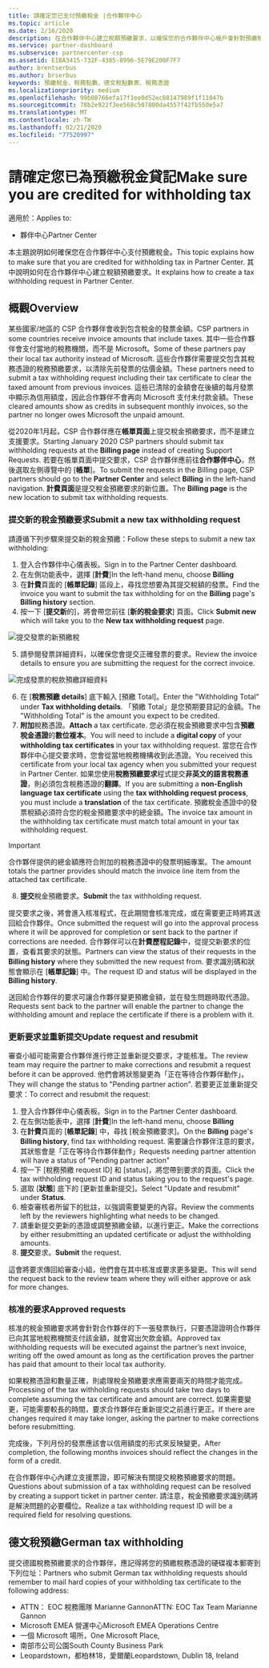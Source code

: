 ```yaml
---
title: 請確定您已支付預繳稅金 |合作夥伴中心
ms.topic: article
ms.date: 2/16/2020
description: 在合作夥伴中心建立稅額預繳要求，以確保您的合作夥伴中心帳戶會針對預繳稅金而貸。
ms.service: partner-dashboard
ms.subservice: partnercenter-csp
ms.assetid: E1BA3415-732F-4385-8996-5E79E200F7F7
author: brentserbus
ms.author: brserbus
keywords: 預繳稅金、稅務點數、德文稅點數表、稅務憑證
ms.localizationpriority: medium
ms.openlocfilehash: 99b08766efa17f1ee0d52ec88147989f1f11047b
ms.sourcegitcommit: 78b2e922f3ee568c507800da4557f42fb550e5a7
ms.translationtype: MT
ms.contentlocale: zh-TW
ms.lasthandoff: 02/21/2020
ms.locfileid: "77520997"
---
```

# <a name="make-sure-you-are-credited-for-withholding-tax"></a><span data-ttu-id="cb926-104">請確定您已為預繳稅金貸記</span><span class="sxs-lookup"><span data-stu-id="cb926-104">Make sure you are credited for withholding tax</span></span>

<span data-ttu-id="cb926-105">適用於：</span><span class="sxs-lookup"><span data-stu-id="cb926-105">Applies to:</span></span>

- <span data-ttu-id="cb926-106">夥伴中心</span><span class="sxs-lookup"><span data-stu-id="cb926-106">Partner Center</span></span>

<span data-ttu-id="cb926-107">本主題說明如何確保您在合作夥伴中心支付預繳稅金。</span><span class="sxs-lookup"><span data-stu-id="cb926-107">This topic explains how to make sure that you are credited for withholding tax in Partner Center.</span></span> <span data-ttu-id="cb926-108">其中說明如何在合作夥伴中心建立稅額預繳要求。</span><span class="sxs-lookup"><span data-stu-id="cb926-108">It explains how to create a tax withholding request in Partner Center.</span></span>

## <a name="overview"></a><span data-ttu-id="cb926-109">概觀</span><span class="sxs-lookup"><span data-stu-id="cb926-109">Overview</span></span>

<span data-ttu-id="cb926-110">某些國家/地區的 CSP 合作夥伴會收到包含稅金的發票金額。</span><span class="sxs-lookup"><span data-stu-id="cb926-110">CSP partners in some countries receive invoice amounts that include taxes.</span></span> <span data-ttu-id="cb926-111">其中一些合作夥伴會支付當地的稅務機關，而不是 Microsoft。</span><span class="sxs-lookup"><span data-stu-id="cb926-111">Some of these partners pay their local tax authority instead of Microsoft.</span></span> <span data-ttu-id="cb926-112">這些合作夥伴需要提交包含其稅務憑證的稅務預繳要求，以清除先前發票的估價金額。</span><span class="sxs-lookup"><span data-stu-id="cb926-112">These partners need to submit a tax withholding request including their tax certificate to clear the taxed amount from previous invoices.</span></span> <span data-ttu-id="cb926-113">這些已清除的金額會在後續的每月發票中顯示為信用額度，因此合作夥伴不會再向 Microsoft 支付未付款金額。</span><span class="sxs-lookup"><span data-stu-id="cb926-113">These cleared amounts show as credits in subsequent monthly invoices, so the partner no longer owes Microsoft the unpaid amount.</span></span>

<span data-ttu-id="cb926-114">從2020年1月起，CSP 合作夥伴應在**帳單頁面**上提交稅金預繳要求，而不是建立支援要求。</span><span class="sxs-lookup"><span data-stu-id="cb926-114">Starting January 2020 CSP partners should submit tax withholding requests at the **Billing page** instead of creating Support Requests.</span></span> <span data-ttu-id="cb926-115">若要在帳單頁面中提交要求，CSP 合作夥伴應前往**合作夥伴中心**，然後選取左側導覽中的 [**帳單**]。</span><span class="sxs-lookup"><span data-stu-id="cb926-115">To submit the requests in the Billing page, CSP partners should go to the **Partner Center** and select **Billing** in the left-hand navigation.</span></span> <span data-ttu-id="cb926-116">**計費頁面**是提交稅金預繳要求的新位置。</span><span class="sxs-lookup"><span data-stu-id="cb926-116">The **Billing page** is the new location to submit tax withholding requests.</span></span> 

### <a name="submit-a-new-tax-withholding-request"></a><span data-ttu-id="cb926-117">提交新的稅金預繳要求</span><span class="sxs-lookup"><span data-stu-id="cb926-117">Submit a new tax withholding request</span></span>

<span data-ttu-id="cb926-118">請遵循下列步驟來提交新的稅金預繳：</span><span class="sxs-lookup"><span data-stu-id="cb926-118">Follow these steps to submit a new tax withholding:</span></span>

1. <span data-ttu-id="cb926-119">登入合作夥伴中心儀表板。</span><span class="sxs-lookup"><span data-stu-id="cb926-119">Sign in to the Partner Center dashboard.</span></span>
2. <span data-ttu-id="cb926-120">在左側功能表中，選擇 [**計費**]</span><span class="sxs-lookup"><span data-stu-id="cb926-120">In the left-hand menu, choose **Billing**</span></span>
3. <span data-ttu-id="cb926-121">在**計費**頁面的 [**帳單記錄**] 區段上，尋找您想要為其提交稅額的發票。</span><span class="sxs-lookup"><span data-stu-id="cb926-121">Find the invoice you want to submit the tax withholding for on the **Billing** page's **Billing history** section.</span></span>
4. <span data-ttu-id="cb926-122">按一下 [**提交新**的]，將會帶您前往 [**新的稅金要求**] 頁面。</span><span class="sxs-lookup"><span data-stu-id="cb926-122">Click **Submit new** which will take you to the **New tax withholding request** page.</span></span>

![提交發票的新預繳稅](images/wht1.png)

5. <span data-ttu-id="cb926-124">請參閱發票詳細資料，以確保您會提交正確發票的要求。</span><span class="sxs-lookup"><span data-stu-id="cb926-124">Review the invoice details to ensure you are submitting the request for the correct invoice.</span></span>

![完成發票的稅款預繳詳細資料](images/wht2.png)

6. <span data-ttu-id="cb926-126">在 [**稅務預繳 details**] 底下輸入 [預繳 Total]。</span><span class="sxs-lookup"><span data-stu-id="cb926-126">Enter the "Withholding Total" under **Tax withholding details**.</span></span> <span data-ttu-id="cb926-127">「預繳 Total」是您預期要貸記的金額。</span><span class="sxs-lookup"><span data-stu-id="cb926-127">The "Withholding Total" is the amount you expect to be credited.</span></span>
7. <span data-ttu-id="cb926-128">**附加**稅務憑證。</span><span class="sxs-lookup"><span data-stu-id="cb926-128">**Attach** a tax certificate.</span></span> <span data-ttu-id="cb926-129">您必須在稅金預繳要求中包含**預繳稅金憑證**的**數位複本**。</span><span class="sxs-lookup"><span data-stu-id="cb926-129">You will need to include a **digital copy** of your **withholding tax certificates** in your tax withholding request.</span></span> <span data-ttu-id="cb926-130">當您在合作夥伴中心提交要求時，您會從當地稅務機構收到此憑證。</span><span class="sxs-lookup"><span data-stu-id="cb926-130">You received this certificate from your local tax agency when you submitted your request in Partner Center.</span></span> <span data-ttu-id="cb926-131">如果您使用**稅務預繳要求**程式提交**非英文的語言稅務憑證**，則必須包含稅務憑證的**翻譯**。</span><span class="sxs-lookup"><span data-stu-id="cb926-131">If you are submitting a **non-English language tax certificate** using the **tax withholding request process**, you must include a **translation** of the tax certificate.</span></span> <span data-ttu-id="cb926-132">預繳稅金憑證中的發票稅額必須符合您的稅金預繳要求中的總金額。</span><span class="sxs-lookup"><span data-stu-id="cb926-132">The invoice tax amount in the withholding tax certificate must match total amount in your tax withholding request.</span></span> 

> [!IMPORTANT]
> <span data-ttu-id="cb926-133">合作夥伴提供的總金額應符合附加的稅務憑證中的發票明細專案。</span><span class="sxs-lookup"><span data-stu-id="cb926-133">The amount totals the partner provides should match the invoice line item from the attached tax certificate.</span></span>

8. <span data-ttu-id="cb926-134">**提交**稅金預繳要求。</span><span class="sxs-lookup"><span data-stu-id="cb926-134">**Submit** the tax withholding request.</span></span>

<span data-ttu-id="cb926-135">提交要求之後，將會進入核准程式，在此期間會核准完成，或在需要更正時將其送回給合作夥伴。</span><span class="sxs-lookup"><span data-stu-id="cb926-135">Once submitted the request will go into the approval process where it will be approved for completion or sent back to the partner if corrections are needed.</span></span> <span data-ttu-id="cb926-136">合作夥伴可以在**計費歷程記錄**中，從提交新要求的位置，查看其要求的狀態。</span><span class="sxs-lookup"><span data-stu-id="cb926-136">Partners can view the status of their requests in the **Billing history** where they submitted the new request from.</span></span> <span data-ttu-id="cb926-137">要求識別碼和狀態會顯示在 [**帳單記錄**] 中。</span><span class="sxs-lookup"><span data-stu-id="cb926-137">The request ID and status will be displayed in the **Billing history**.</span></span>

<span data-ttu-id="cb926-138">送回給合作夥伴的要求可讓合作夥伴變更預繳金額，並在發生問題時取代憑證。</span><span class="sxs-lookup"><span data-stu-id="cb926-138">Requests sent back to the partner will enable the partner to change the withholding amount and replace the certificate if there is a problem with it.</span></span> 

### <a name="update-request-and-resubmit"></a><span data-ttu-id="cb926-139">更新要求並重新提交</span><span class="sxs-lookup"><span data-stu-id="cb926-139">Update request and resubmit</span></span>

<span data-ttu-id="cb926-140">審查小組可能需要合作夥伴進行修正並重新提交要求，才能核准。</span><span class="sxs-lookup"><span data-stu-id="cb926-140">The review team may require the partner to make corrections and resubmit a request before it can be approved.</span></span> <span data-ttu-id="cb926-141">他們會將狀態變更為「正在等待合作夥伴動作」。</span><span class="sxs-lookup"><span data-stu-id="cb926-141">They will change the status to "Pending partner action".</span></span> <span data-ttu-id="cb926-142">若要更正並重新提交要求：</span><span class="sxs-lookup"><span data-stu-id="cb926-142">To correct and resubmit the request:</span></span>
 
1. <span data-ttu-id="cb926-143">登入合作夥伴中心儀表板。</span><span class="sxs-lookup"><span data-stu-id="cb926-143">Sign in to the Partner Center dashboard.</span></span>
2. <span data-ttu-id="cb926-144">在左側功能表中，選擇 [**計費**]</span><span class="sxs-lookup"><span data-stu-id="cb926-144">In the left-hand menu, choose **Billing**</span></span>
3. <span data-ttu-id="cb926-145">在**計費**頁面的 [**帳單記錄**] 中，尋找 [稅金預繳要求]。</span><span class="sxs-lookup"><span data-stu-id="cb926-145">On the **Billing** page's **Billing history**, find tax withholding request.</span></span> <span data-ttu-id="cb926-146">需要讓合作夥伴注意的要求，其狀態會是「正在等待合作夥伴動作」</span><span class="sxs-lookup"><span data-stu-id="cb926-146">Requests needing partner attention will have a status of "Pending partner action"</span></span>
4. <span data-ttu-id="cb926-147">按一下 [稅務預繳 request ID] 和 [status]，將您帶到要求的頁面。</span><span class="sxs-lookup"><span data-stu-id="cb926-147">Click the tax withholding request ID and status taking you to the request's page.</span></span>
5. <span data-ttu-id="cb926-148">選取 [**狀態**] 底下的 [更新並重新提交]。</span><span class="sxs-lookup"><span data-stu-id="cb926-148">Select "Update and resubmit" under **Status**.</span></span>
6. <span data-ttu-id="cb926-149">檢查審核者所留下的批註，以強調需要變更的內容。</span><span class="sxs-lookup"><span data-stu-id="cb926-149">Review the comments left by the reviewers highlighting what needs to be changed.</span></span>
7. <span data-ttu-id="cb926-150">請重新提交更新的憑證或調整預繳金額，以進行更正。</span><span class="sxs-lookup"><span data-stu-id="cb926-150">Make the corrections by either resubmitting an updated certificate or adjust the withholding amounts.</span></span>
8. <span data-ttu-id="cb926-151">**提交**要求。</span><span class="sxs-lookup"><span data-stu-id="cb926-151">**Submit** the request.</span></span> 

<span data-ttu-id="cb926-152">這會將要求傳回給審查小組，他們會在其中核准或要求更多變更。</span><span class="sxs-lookup"><span data-stu-id="cb926-152">This will send the request back to the review team where they will either approve or ask for more changes.</span></span>
 
### <a name="approved-requests"></a><span data-ttu-id="cb926-153">核准的要求</span><span class="sxs-lookup"><span data-stu-id="cb926-153">Approved requests</span></span>

<span data-ttu-id="cb926-154">核准的稅金預繳要求將會針對合作夥伴的下一張發票執行，只要憑證證明合作夥伴已向其當地稅務機關支付該金額，就會寫出欠款金額。</span><span class="sxs-lookup"><span data-stu-id="cb926-154">Approved tax withholding requests will be executed against the partner’s next invoice, writing off the owed amount as long as the certification proves the partner has paid that amount to their local tax authority.</span></span>

<span data-ttu-id="cb926-155">如果稅務憑證和數量正確，則處理稅金預繳要求應需要兩天的時間才能完成。</span><span class="sxs-lookup"><span data-stu-id="cb926-155">Processing of the tax withholding requests should take two days to complete assuming the tax certificate and amount are correct.</span></span> <span data-ttu-id="cb926-156">如果需要變更，可能需要較長的時間，要求合作夥伴在重新提交之前進行更正。</span><span class="sxs-lookup"><span data-stu-id="cb926-156">If there are changes required it may take longer, asking the partner to make corrections before resubmitting.</span></span>

<span data-ttu-id="cb926-157">完成後，下列月份的發票應該會以信用額度的形式來反映變更。</span><span class="sxs-lookup"><span data-stu-id="cb926-157">After completion, the following months invoices should reflect the changes in the form of a credit.</span></span>
 
<span data-ttu-id="cb926-158">在合作夥伴中心內建立支援票證，即可解決有關提交稅務預繳要求的問題。</span><span class="sxs-lookup"><span data-stu-id="cb926-158">Questions about submission of a tax withholding request can be resolved by creating a support ticket in partner center.</span></span> <span data-ttu-id="cb926-159">請注意，稅金預繳要求識別碼將是解決問題的必要欄位。</span><span class="sxs-lookup"><span data-stu-id="cb926-159">Realize a tax withholding request ID will be a required field for resolving questions.</span></span>

## <a name="german-tax-withholding"></a><span data-ttu-id="cb926-160">德文稅預繳</span><span class="sxs-lookup"><span data-stu-id="cb926-160">German tax withholding</span></span>

<span data-ttu-id="cb926-161">提交德國稅務預繳要求的合作夥伴，應記得將您的預繳稅務憑證的硬碟複本郵寄到下列位址：</span><span class="sxs-lookup"><span data-stu-id="cb926-161">Partners who submit German tax withholding requests should remember to mail hard copies of your withholding tax certificate to the following address:</span></span> 

- <span data-ttu-id="cb926-162">ATTN： EOC 稅務團隊 Marianne Gannon</span><span class="sxs-lookup"><span data-stu-id="cb926-162">ATTN: EOC Tax Team Marianne Gannon</span></span>
- <span data-ttu-id="cb926-163">Microsoft EMEA 營運中心</span><span class="sxs-lookup"><span data-stu-id="cb926-163">Microsoft EMEA Operations Centre</span></span>
- <span data-ttu-id="cb926-164">一個 Microsoft 場所，</span><span class="sxs-lookup"><span data-stu-id="cb926-164">One Microsoft Place,</span></span>
- <span data-ttu-id="cb926-165">南部市公司公園</span><span class="sxs-lookup"><span data-stu-id="cb926-165">South County Business Park</span></span>
- <span data-ttu-id="cb926-166">Leopardstown，都柏林18，愛爾蘭</span><span class="sxs-lookup"><span data-stu-id="cb926-166">Leopardstown, Dublin 18, Ireland</span></span>

